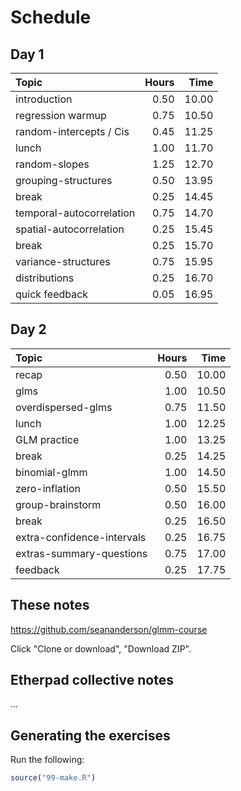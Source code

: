 <!-- 00-schedule is generated from 00-schedule.Rmd. Please edit that file -->
Schedule
========

Day 1
-----

| Topic                    |  Hours|   Time|
|:-------------------------|------:|------:|
| introduction             |   0.50|  10.00|
| regression warmup        |   0.75|  10.50|
| random-intercepts / Cis  |   0.45|  11.25|
| lunch                    |   1.00|  11.70|
| random-slopes            |   1.25|  12.70|
| grouping-structures      |   0.50|  13.95|
| break                    |   0.25|  14.45|
| temporal-autocorrelation |   0.75|  14.70|
| spatial-autocorrelation  |   0.25|  15.45|
| break                    |   0.25|  15.70|
| variance-structures      |   0.75|  15.95|
| distributions            |   0.25|  16.70|
| quick feedback           |   0.05|  16.95|

Day 2
-----

| Topic                      |  Hours|   Time|
|:---------------------------|------:|------:|
| recap                      |   0.50|  10.00|
| glms                       |   1.00|  10.50|
| overdispersed-glms         |   0.75|  11.50|
| lunch                      |   1.00|  12.25|
| GLM practice               |   1.00|  13.25|
| break                      |   0.25|  14.25|
| binomial-glmm              |   1.00|  14.50|
| zero-inflation             |   0.50|  15.50|
| group-brainstorm           |   0.50|  16.00|
| break                      |   0.25|  16.50|
| extra-confidence-intervals |   0.25|  16.75|
| extras-summary-questions   |   0.75|  17.00|
| feedback                   |   0.25|  17.75|

These notes
-----------

<https://github.com/seananderson/glmm-course>

Click "Clone or download", "Download ZIP".

Etherpad collective notes
-------------------------

...

Generating the exercises
------------------------

Run the following:

``` r
source("99-make.R")
```
